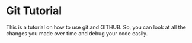 # Git Tutorial

This is a tutorial on how to use git and GITHUB. So, you can look at all the changes you made over time and debug your code easily. 

